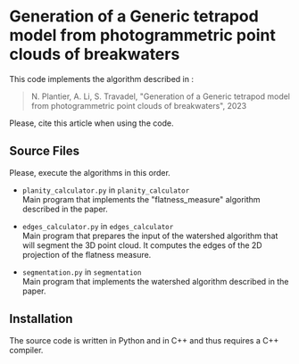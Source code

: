 # Generation of a Generic tetrapod model from photogrammetric point clouds of breakwaters
This code implements the algorithm described in :
> N. Plantier, A. Li, S. Travadel, "Generation of a Generic tetrapod model from photogrammetric point clouds of breakwaters", 2023

Please, cite this article when using the code. 

## Source Files

Please, execute the algorithms in this order. 

- `planity_calculator.py` in `planity_calculator`  
Main program that implements the "flatness_measure" algorithm described in the paper.  

- `edges_calculator.py` in `edges_calculator`   
Main program that prepares the input of the watershed algorithm that will segment the 3D point cloud. It computes the edges of the 2D projection of the flatness measure. 

- `segmentation.py` in `segmentation`   
Main program that implements the watershed algorithm described in the paper.  


## Installation 
The source code is written in Python and in C++ and thus requires a C++ compiler. 
